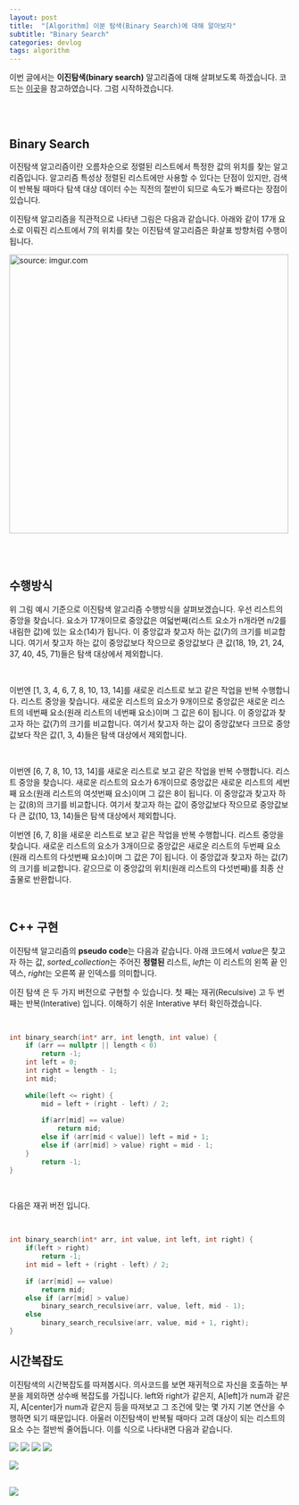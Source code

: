 ```yaml
---
layout: post
title:  "[Algorithm] 이분 탐색(Binary Search)에 대해 알아보자"
subtitle: "Binary Search"
categories: devlog
tags: algorithm
---
```


이번 글에서는 **이진탐색(binary search)** 알고리즘에 대해 살펴보도록 하겠습니다. 코드는 [이곳](github.com/TheAlgorithms/Python)을 참고하였습니다. 그럼 시작하겠습니다.

<br/>
<br/>

## Binary Search

이진탐색 알고리즘이란 오름차순으로 정렬된 리스트에서 특정한 값의 위치를 찾는 알고리즘입니다. 알고리즘 특성상 정렬된 리스트에만 사용할 수 있다는 단점이 있지만, 검색이 반복될 때마다 탐색 대상 데이터 수는 직전의 절반이 되므로 속도가 빠르다는 장점이 있습니다. 

이진탐색 알고리즘을 직관적으로 나타낸 그림은 다음과 같습니다. 아래와 같이 17개 요소로 이뤄진 리스트에서 7의 위치를 찾는 이진탐색 알고리즘은 화살표 방향처럼 수행이 됩니다. 



<a href="https://imgur.com/hhiR6QU"><img src="https://i.imgur.com/hhiR6QU.png" width="500px" title="source: imgur.com" /></a>

<br/>
<br/>



## 수행방식

위 그림 예시 기준으로 이진탐색 알고리즘 수행방식을 살펴보겠습니다. 우선 리스트의 중앙을 찾습니다. 요소가 17개이므로 중앙값은 여덟번째(리스트 요소가 n개라면 n/2를 내림한 값)에 있는 요소(14)가 됩니다. 이 중앙값과 찾고자 하는 값(7)의 크기를 비교합니다. 여기서 찾고자 하는 값이 중앙값보다 작으므로 중앙값보다 큰 값(18, 19, 21, 24, 37, 40, 45, 71)들은 탐색 대상에서 제외합니다. 

<br/>


이번엔 [1, 3, 4, 6, 7, 8, 10, 13, 14]를 새로운 리스트로 보고 같은 작업을 반복 수행합니다. 리스트 중앙을 찾습니다. 새로운 리스트의 요소가 9개이므로 중앙값은 새로운 리스트의 네번째 요소(원래 리스트의 네번째 요소)이며 그 값은 6이 됩니다. 이 중앙값과 찾고자 하는 값(7)의 크기를 비교합니다. 여기서 찾고자 하는 값이 중앙값보다 크므로 중앙값보다 작은 값(1, 3, 4)들은 탐색 대상에서 제외합니다.

<br/>

이번엔 [6, 7, 8, 10, 13, 14]를 새로운 리스트로 보고 같은 작업을 반복 수행합니다. 리스트 중앙을 찾습니다. 새로운 리스트의 요소가 6개이므로 중앙값은 새로운 리스트의 세번째 요소(원래 리스트의 여섯번째 요소)이며 그 값은 8이 됩니다. 이 중앙값과 찾고자 하는 값(8)의 크기를 비교합니다. 여기서 찾고자 하는 값이 중앙값보다 작으므로 중앙값보다 큰 값(10, 13, 14)들은 탐색 대상에서 제외합니다.

이번엔 [6, 7, 8]을 새로운 리스트로 보고 같은 작업을 반복 수행합니다. 리스트 중앙을 찾습니다. 새로운 리스트의 요소가 3개이므로 중앙값은 새로운 리스트의 두번째 요소(원래 리스트의 다섯번째 요소)이며 그 값은 7이 됩니다. 이 중앙값과 찾고자 하는 값(7)의 크기를 비교합니다. 같으므로 이 중앙값의 위치(원래 리스트의 다섯번째)를 최종 산출물로 반환합니다.

<br/>

## C++ 구현

이진탐색 알고리즘의 **pseudo code**는 다음과 같습니다. 아래 코드에서 *value*은 찾고자 하는 값, *sorted_collection*는 주어진 **정렬된** 리스트, *left*는 이 리스트의 왼쪽 끝 인덱스, *right*는 오른쪽 끝 인덱스를 의미합니다.


이진 탐색 은 두 가지 버전으로 구현할 수 있습니다. 첫 째는 재귀(Reculsive) 고 두 번째는 반복(Interative) 입니다. 이해하기 쉬운 Interative 부터 확인하겠습니다.

<br/>

```cpp
int binary_search(int* arr, int length, int value) { 
    if (arr == nullptr || length < 0) 
        return -1; 
    int left = 0; 
    int right = length - 1; 
    int mid; 
    
    while(left <= right) { 
        mid = left + (right - left) / 2; 
        
        if(arr[mid] == value) 
            return mid; 
        else if (arr[mid < value]) left = mid + 1;
        else if (arr[mid] > value) right = mid - 1;   
    }
        return -1; 
}

```
<br/>

다음은 재귀 버전 입니다. 

<br/>

```cpp
int binary_search(int* arr, int value, int left, int right) { 
    if(left > right) 
        return -1; 
    int mid = left + (right - left) / 2; 
    
    if (arr[mid] == value) 
        return mid; 
    else if (arr[mid] > value) 
        binary_search_reculsive(arr, value, left, mid - 1); 
    else 
        binary_search_reculsive(arr, value, mid + 1, right); 
}

```



## 시간복잡도

이진탐색의 시간복잡도를 따져봅시다. 의사코드를 보면 재귀적으로 자신을 호출하는 부분을 제외하면 상수배 복잡도를 가집니다. left와 right가 같은지, A[left]가 num과 같은지, A[center]가 num과 같은지 등을 따져보고 그 조건에 맞는 몇 가지 기본 연산을 수행하면 되기 때문입니다. 아울러 이진탐색이 반복될 때마다 고려 대상이 되는 리스트의 요소 수는 절반씩 줄어듭니다. 이를 식으로 나타내면 다음과 같습니다.

<img src="https://render.githubusercontent.com/render/math?math=\Large T\left( n \right) =T\left( \frac { n }{ 2 }  \right) %2Bc">
<img src="https://render.githubusercontent.com/render/math?math=\Large =T\left( \frac { n }{ { 2 }^{ 2 } }  \right) %2Bc%2Bc">
<img src="https://render.githubusercontent.com/render/math?math=\Large =T\left( \frac { n }{ { 2 }^{ 3 } }  \right) %2Bc%2Bc%2Bc">

<img src="https://render.githubusercontent.com/render/math?math=\Large =T\left( \frac { n }{ { 2 }^{ i } } \right) %2Bc\times i">


<br/>


<img src="https://render.githubusercontent.com/render/math?math=\Large =T\left( 1 \right) %2BT(1)%2B...%2BT\left( 1 \right)%2Bc\times \log _{ 2 }{ n }
">

<br/>

<img src="https://render.githubusercontent.com/render/math?math=\Large =O\left( \log _{ 2 }{ n }  \right)">
